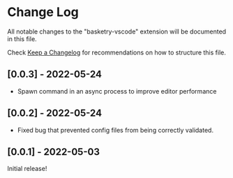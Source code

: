 # Change Log

All notable changes to the "basketry-vscode" extension will be documented in this file.

Check [Keep a Changelog](http://keepachangelog.com/) for recommendations on how to structure this file.

## [0.0.3] - 2022-05-24

- Spawn command in an async process to improve editor performance

## [0.0.2] - 2022-05-24

- Fixed bug that prevented config files from being correctly validated.

## [0.0.1] - 2022-05-03

Initial release!
